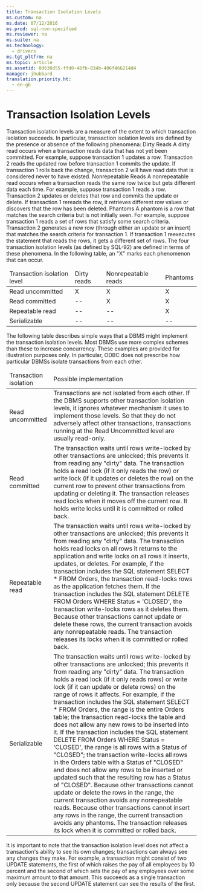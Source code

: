 ```yaml
---
title: Transaction Isolation Levels
ms.custom: na
ms.date: 07/12/2016
ms.prod: sql-non-specified
ms.reviewer: na
ms.suite: na
ms.technology: 
  - drivers
ms.tgt_pltfrm: na
ms.topic: article
ms.assetid: 0d638d55-ffd0-48fb-834b-406f466214d4
manager: jhubbard
translation.priority.ht: 
  - en-gb
---
```

# Transaction Isolation Levels
<?xml version="1.0" encoding="utf-8"?>
<developerConceptualDocument xmlns="http://ddue.schemas.microsoft.com/authoring/2003/5" xmlns:xlink="http://www.w3.org/1999/xlink" xmlns:xsi="http://www.w3.org/2001/XMLSchema-instance" xsi:schemaLocation="http://ddue.schemas.microsoft.com/authoring/2003/5 http://dduestorage.blob.core.windows.net/ddueschema/developer.xsd">
  <introduction>
    <para>       <legacyItalic>Transaction isolation levels</legacyItalic> are a measure of the extent to which transaction isolation succeeds. In particular, transaction isolation levels are defined by the presence or absence of the following phenomena:  </para>
    <list class="bullet">
      <listItem>
        <para>
          <legacyBold>Dirty Reads</legacyBold> A <legacyItalic>dirty read</legacyItalic> occurs when a transaction reads data that has not yet been committed. For example, suppose transaction 1 updates a row. Transaction 2 reads the updated row before transaction 1 commits the update. If transaction 1 rolls back the change, transaction 2 will have read data that is considered never to have existed.</para>
      </listItem>
      <listItem>
        <para>
          <legacyBold>Nonrepeatable Reads</legacyBold> A <legacyItalic>nonrepeatable read</legacyItalic> occurs when a transaction reads the same row twice but gets different data each time. For example, suppose transaction 1 reads a row. Transaction 2 updates or deletes that row and commits the update or delete. If transaction 1 rereads the row, it retrieves different row values or discovers that the row has been deleted.</para>
      </listItem>
      <listItem>
        <para>
          <legacyBold>Phantoms</legacyBold> A <legacyItalic>phantom</legacyItalic> is a row that matches the search criteria but is not initially seen. For example, suppose transaction 1 reads a set of rows that satisfy some search criteria. Transaction 2 generates a new row (through either an update or an insert) that matches the search criteria for transaction 1. If transaction 1 reexecutes the statement that reads the rows, it gets a different set of rows.</para>
      </listItem>
    </list>
    <para>The four transaction isolation levels (as defined by SQL-92) are defined in terms of these phenomena. In the following table, an "X" marks each phenomenon that can occur.</para>
    <table xmlns:caps="http://schemas.microsoft.com/build/caps/2013/11">
      <thead>
        <tr>
          <TD>
            <para>Transaction isolation level</para>
          </TD>
          <TD>
            <para>Dirty reads</para>
          </TD>
          <TD>
            <para>Nonrepeatable reads</para>
          </TD>
          <TD>
            <para>Phantoms</para>
          </TD>
        </tr>
      </thead>
      <tbody>
        <tr>
          <TD>
            <para>Read uncommitted</para>
          </TD>
          <TD>
            <para>X</para>
          </TD>
          <TD>
            <para>X</para>
          </TD>
          <TD>
            <para>X</para>
          </TD>
        </tr>
        <tr>
          <TD>
            <para>Read committed</para>
          </TD>
          <TD>
            <para>--</para>
          </TD>
          <TD>
            <para>X</para>
          </TD>
          <TD>
            <para>X</para>
          </TD>
        </tr>
        <tr>
          <TD>
            <para>Repeatable read</para>
          </TD>
          <TD>
            <para>--</para>
          </TD>
          <TD>
            <para>--</para>
          </TD>
          <TD>
            <para>X</para>
          </TD>
        </tr>
        <tr>
          <TD>
            <para>Serializable</para>
          </TD>
          <TD>
            <para>--</para>
          </TD>
          <TD>
            <para>--</para>
          </TD>
          <TD>
            <para>--</para>
          </TD>
        </tr>
      </tbody>
    </table>
    <para>The following table describes simple ways that a DBMS might implement the transaction isolation levels.</para>
    <alert class="important">
      <para>Most DBMSs use more complex schemes than these to increase concurrency. These examples are provided for illustration purposes only. In particular, ODBC does not prescribe how particular DBMSs isolate transactions from each other.</para>
    </alert>
    <table xmlns:caps="http://schemas.microsoft.com/build/caps/2013/11">
      <thead>
        <tr>
          <TD>
            <para>Transaction isolation</para>
          </TD>
          <TD>
            <para>Possible implementation</para>
          </TD>
        </tr>
      </thead>
      <tbody>
        <tr>
          <TD>
            <para>Read uncommitted</para>
          </TD>
          <TD>
            <para>Transactions are not isolated from each other. If the DBMS supports other transaction isolation levels, it ignores whatever mechanism it uses to implement those levels. So that they do not adversely affect other transactions, transactions running at the Read Uncommitted level are usually read-only.</para>
          </TD>
        </tr>
        <tr>
          <TD>
            <para>Read committed</para>
          </TD>
          <TD>
            <para>The transaction waits until rows write-locked by other transactions are unlocked; this prevents it from reading any "dirty" data.</para>
            <para>The transaction holds a read lock (if it only reads the row) or write lock (if it updates or deletes the row) on the current row to prevent other transactions from updating or deleting it. The transaction releases read locks when it moves off the current row. It holds write locks until it is committed or rolled back.</para>
          </TD>
        </tr>
        <tr>
          <TD>
            <para>Repeatable read</para>
          </TD>
          <TD>
            <para>The transaction waits until rows write-locked by other transactions are unlocked; this prevents it from reading any "dirty" data.</para>
            <para>The transaction holds read locks on all rows it returns to the application and write locks on all rows it inserts, updates, or deletes. For example, if the transaction includes the SQL statement <legacyBold>SELECT * FROM Orders</legacyBold>, the transaction read-locks rows as the application fetches them. If the transaction includes the SQL statement <legacyBold>DELETE FROM Orders WHERE Status = 'CLOSED'</legacyBold>, the transaction write-locks rows as it deletes them.</para>
            <para>Because other transactions cannot update or delete these rows, the current transaction avoids any nonrepeatable reads. The transaction releases its locks when it is committed or rolled back.</para>
          </TD>
        </tr>
        <tr>
          <TD>
            <para>Serializable</para>
          </TD>
          <TD>
            <para>The transaction waits until rows write-locked by other transactions are unlocked; this prevents it from reading any "dirty" data.</para>
            <para>The transaction holds a read lock (if it only reads rows) or write lock (if it can update or delete rows) on the range of rows it affects. For example, if the transaction includes the SQL statement <legacyBold>SELECT * FROM Orders</legacyBold>, the range is the entire Orders table; the transaction read-locks the table and does not allow any new rows to be inserted into it. If the transaction includes the SQL statement <legacyBold>DELETE FROM Orders WHERE Status = 'CLOSED'</legacyBold>, the range is all rows with a Status of "CLOSED"; the transaction write-locks all rows in the Orders table with a Status of "CLOSED" and does not allow any rows to be inserted or updated such that the resulting row has a Status of "CLOSED".</para>
            <para>Because other transactions cannot update or delete the rows in the range, the current transaction avoids any nonrepeatable reads. Because other transactions cannot insert any rows in the range, the current transaction avoids any phantoms. The transaction releases its lock when it is committed or rolled back.</para>
          </TD>
        </tr>
      </tbody>
    </table>
    <para>It is important to note that the transaction isolation level does not affect a transaction's ability to see its own changes; transactions can always see any changes they make. For example, a transaction might consist of two <legacyBold>UPDATE</legacyBold> statements, the first of which raises the pay of all employees by 10 percent and the second of which sets the pay of any employees over some maximum amount to that amount. This succeeds as a single transaction only because the second <legacyBold>UPDATE</legacyBold> statement can see the results of the first.</para>
  </introduction>
  <relatedTopics />
</developerConceptualDocument>